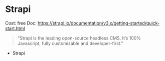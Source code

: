 # Strapi

Cost: free
Doc: https://strapi.io/documentation/v3.x/getting-started/quick-start.html

> "Strapi is the leading open-source headless CMS. It’s 100% Javascript, fully customizable and developer-first."

- Strapi